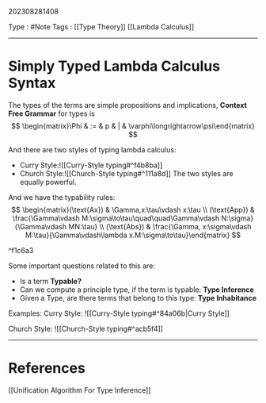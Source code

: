 202308281408

Type : #Note 
Tags : [[Type Theory]] [[Lambda Calculus]]

---
# Simply Typed Lambda Calculus Syntax
The types of the terms are simple propositions and implications,  **Context Free Grammar** for types is 
$$
\begin{matrix}\Phi & := & p & | & \varphi\longrightarrow\psi\end{matrix}
$$

And there are two styles of typing lambda calculus:
- Curry Style:![[Curry-Style typing#^f4b8ba]]
- Church Style:![[Church-Style typing#^111a8d]]
The two styles are equally powerful.

And we have the typability rules:
$$
\begin{matrix}(\text{Ax}) & \Gamma,x:\tau\vdash x:\tau \\ (\text{App}) & \frac{\Gamma\vdash M:\sigma\to\tau\quad\quad\Gamma\vdash N:\sigma}{\Gamma\vdash MN:\tau} \\ (\text{Abs}) & \frac{\Gamma, x:\sigma\vdash M:\tau}{\Gamma\vdash\lambda x.M:\sigma\to\tau}\end{matrix}
$$

^f1c6a3

Some important questions related to this are:
- Is a term **Typable?**
- Can we compute a principle type, if the term is typable: **Type Inference**
- Given a Type, are there terms that belong to this type: **Type Inhabitance**


Examples:
Curry Style:
![[Curry-Style typing#^84a06b|Curry Style]]

Church Style:
![[Church-Style typing#^acb5f4]]

---
# References
[[Unification Algorithm For Type Inference]]